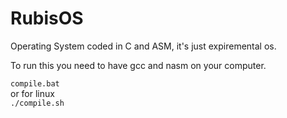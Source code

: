 # RubisOS
 Operating System coded in C and ASM, it's just expiremental os.

 To run this you need to have gcc and nasm on your computer.

 `compile.bat`  
 or for linux  
 `./compile.sh`  